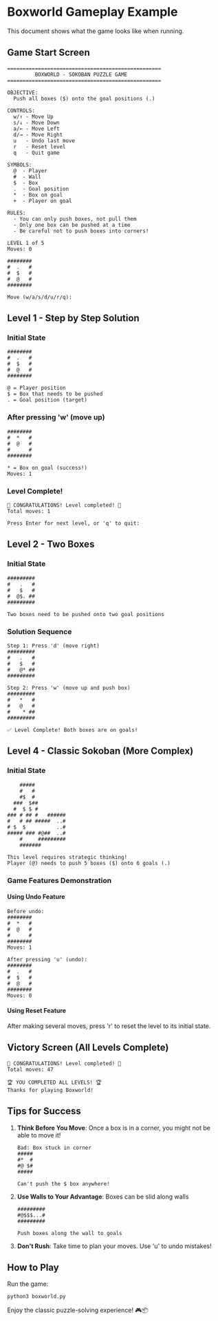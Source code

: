 # Boxworld Gameplay Example

This document shows what the game looks like when running.

## Game Start Screen

```
==================================================
         BOXWORLD - SOKOBAN PUZZLE GAME
==================================================

OBJECTIVE:
  Push all boxes ($) onto the goal positions (.)

CONTROLS:
  w/↑ - Move Up
  s/↓ - Move Down
  a/← - Move Left
  d/→ - Move Right
  u   - Undo last move
  r   - Reset level
  q   - Quit game

SYMBOLS:
  @  - Player
  #  - Wall
  $  - Box
  .  - Goal position
  *  - Box on goal
  +  - Player on goal

RULES:
  - You can only push boxes, not pull them
  - Only one box can be pushed at a time
  - Be careful not to push boxes into corners!

LEVEL 1 of 5
Moves: 0

########
#  .   #
#  $   #
#  @   #
########

Move (w/a/s/d/u/r/q): 
```

## Level 1 - Step by Step Solution

### Initial State
```
########
#  .   #
#  $   #
#  @   #
########

@ = Player position
$ = Box that needs to be pushed
. = Goal position (target)
```

### After pressing 'w' (move up)
```
########
#  *   #
#  @   #
#      #
########

* = Box on goal (success!)
Moves: 1
```

### Level Complete!
```
🎉 CONGRATULATIONS! Level completed! 🎉
Total moves: 1

Press Enter for next level, or 'q' to quit:
```

## Level 2 - Two Boxes

### Initial State
```
#########
#   .   #
#   $   #
#  @$. ##
#########

Two boxes need to be pushed onto two goal positions
```

### Solution Sequence
```
Step 1: Press 'd' (move right)
#########
#   .   #
#   $   #
#   @* ##
#########

Step 2: Press 'w' (move up and push box)
#########
#   *   #
#   @   #
#    * ##
#########

✅ Level Complete! Both boxes are on goals!
```

## Level 4 - Classic Sokoban (More Complex)

### Initial State
```
    #####
    #   #
    #$  #
  ###  $##
  #  $ $ #
### # ## #   ######
#   # ## #####  ..#
# $  $          ..#
##### ### #@##  ..#
    #     #########
    #######

This level requires strategic thinking!
Player (@) needs to push 5 boxes ($) onto 6 goals (.)
```

### Game Features Demonstration

#### Using Undo Feature
```
Before undo:
########
#  *   #
#  @   #
#      #
########
Moves: 1

After pressing 'u' (undo):
########
#  .   #
#  $   #
#  @   #
########
Moves: 0
```

#### Using Reset Feature
After making several moves, press 'r' to reset the level to its initial state.

## Victory Screen (All Levels Complete)

```
🎉 CONGRATULATIONS! Level completed! 🎉
Total moves: 47

🏆 YOU COMPLETED ALL LEVELS! 🏆
Thanks for playing Boxworld!
```

## Tips for Success

1. **Think Before You Move**: Once a box is in a corner, you might not be able to move it!
   ```
   Bad: Box stuck in corner
   #####
   #*  #
   #@ $#
   #####
   
   Can't push the $ box anywhere!
   ```

2. **Use Walls to Your Advantage**: Boxes can be slid along walls
   ```
   #########
   #@$$$...#
   #########
   
   Push boxes along the wall to goals
   ```

3. **Don't Rush**: Take time to plan your moves. Use 'u' to undo mistakes!

## How to Play

Run the game:
```bash
python3 boxworld.py
```

Enjoy the classic puzzle-solving experience! 🎮📦
